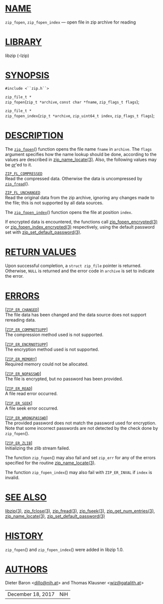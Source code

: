 # [NAME](#NAME)

`zip_fopen`, `zip_fopen_index` — open file in zip archive for reading

# [LIBRARY](#LIBRARY)

libzip (-lzip)

# [SYNOPSIS](#SYNOPSIS)

`#include <``zip.h``>`

`zip_file_t *`  
`zip_fopen`(`zip_t *archive`, `const char *fname`, `zip_flags_t flags`);

`zip_file_t *`  
`zip_fopen_index`(`zip_t *archive`, `zip_uint64_t index`,
`zip_flags_t flags`);

# [DESCRIPTION](#DESCRIPTION)

The [`zip_fopen`](#zip_fopen)() function opens the file name `fname` in
`archive`. The `flags` argument specifies how the name lookup should be
done, according to the values are described in
[zip_name_locate(3)](zip_name_locate.md). Also, the following values
may be [*or*](#or)'ed to it.

[`ZIP_FL_COMPRESSED`](#ZIP_FL_COMPRESSED)  
Read the compressed data. Otherwise the data is uncompressed by
[`zip_fread`](#zip_fread)().

[`ZIP_FL_UNCHANGED`](#ZIP_FL_UNCHANGED)  
Read the original data from the zip archive, ignoring any changes made
to the file; this is not supported by all data sources.

The [`zip_fopen_index`](#zip_fopen_index)() function opens the file at
position `index`.

If encrypted data is encountered, the functions call
[zip_fopen_encrypted(3)](zip_fopen_encrypted.md) or
[zip_fopen_index_encrypted(3)](zip_fopen_index_encrypted.md)
respectively, using the default password set with
[zip_set_default_password(3)](zip_set_default_password.md).

# [RETURN VALUES](#RETURN_VALUES)

Upon successful completion, a `struct zip_file` pointer is returned.
Otherwise, `NULL` is returned and the error code in `archive` is set to
indicate the error.

# [ERRORS](#ERRORS)

\[[`ZIP_ER_CHANGED`](#ZIP_ER_CHANGED)\]  
The file data has been changed and the data source does not support
rereading data.

\[[`ZIP_ER_COMPNOTSUPP`](#ZIP_ER_COMPNOTSUPP)\]  
The compression method used is not supported.

\[[`ZIP_ER_ENCRNOTSUPP`](#ZIP_ER_ENCRNOTSUPP)\]  
The encryption method used is not supported.

\[[`ZIP_ER_MEMORY`](#ZIP_ER_MEMORY)\]  
Required memory could not be allocated.

\[[`ZIP_ER_NOPASSWD`](#ZIP_ER_NOPASSWD)\]  
The file is encrypted, but no password has been provided.

\[[`ZIP_ER_READ`](#ZIP_ER_READ)\]  
A file read error occurred.

\[[`ZIP_ER_SEEK`](#ZIP_ER_SEEK)\]  
A file seek error occurred.

\[[`ZIP_ER_WRONGPASSWD`](#ZIP_ER_WRONGPASSWD)\]  
The provided password does not match the password used for encryption.
Note that some incorrect passwords are not detected by the check done by
`zip_fopen`().

\[[`ZIP_ER_ZLIB`](#ZIP_ER_ZLIB)\]  
Initializing the zlib stream failed.

The function `zip_fopen`() may also fail and set `zip_err` for any of
the errors specified for the routine
[zip_name_locate(3)](zip_name_locate.md).

The function `zip_fopen_index`() may also fail with `ZIP_ER_INVAL` if
`index` is invalid.

# [SEE ALSO](#SEE_ALSO)

[libzip(3)](libzip.md), [zip_fclose(3)](zip_fclose.md),
[zip_fread(3)](zip_fread.md), [zip_fseek(3)](zip_fseek.md),
[zip_get_num_entries(3)](zip_get_num_entries.md),
[zip_name_locate(3)](zip_name_locate.md),
[zip_set_default_password(3)](zip_set_default_password.md)

# [HISTORY](#HISTORY)

`zip_fopen`() and `zip_fopen_index`() were added in libzip 1.0.

# [AUTHORS](#AUTHORS)

Dieter Baron \<[dillo@nih.at](mailto:dillo@nih.at)\> and Thomas Klausner
\<[wiz@gatalith.at](mailto:wiz@gatalith.at)\>

|                   |     |
|-------------------|-----|
| December 18, 2017 | NiH |
